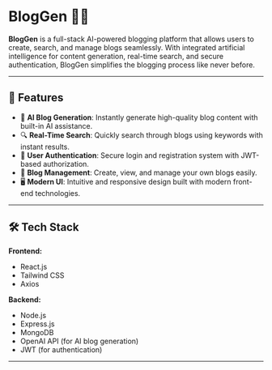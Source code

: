 # BlogGen 📝✨

**BlogGen** is a full-stack AI-powered blogging platform that allows users to create, search, and manage blogs seamlessly. With integrated artificial intelligence for content generation, real-time search, and secure authentication, BlogGen simplifies the blogging process like never before.

---

## 🚀 Features

- 🧠 **AI Blog Generation**: Instantly generate high-quality blog content with built-in AI assistance.
- 🔍 **Real-Time Search**: Quickly search through blogs using keywords with instant results.
- 🔐 **User Authentication**: Secure login and registration system with JWT-based authorization.
- 📄 **Blog Management**: Create, view, and manage your own blogs easily.
- 🖥️ **Modern UI**: Intuitive and responsive design built with modern front-end technologies.

---

## 🛠️ Tech Stack

**Frontend:**
- React.js
- Tailwind CSS
- Axios

**Backend:**
- Node.js
- Express.js
- MongoDB
- OpenAI API (for AI blog generation)
- JWT (for authentication)

---


